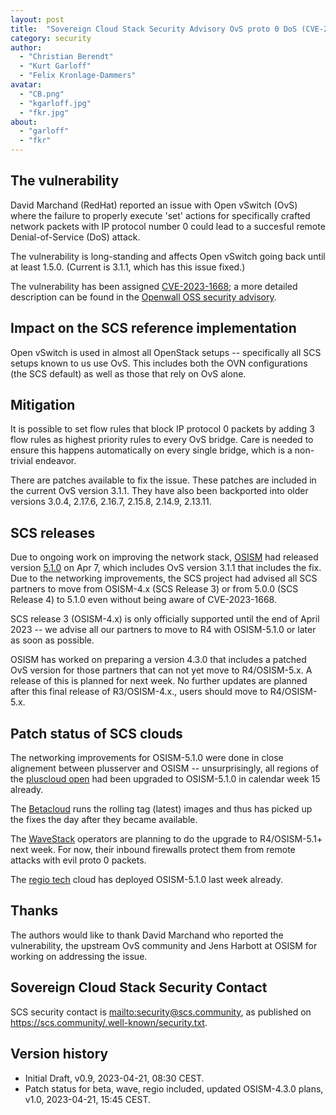 ```yaml
---
layout: post
title:  "Sovereign Cloud Stack Security Advisory OvS proto 0 DoS (CVE-2023-1668)"
category: security
author:
  - "Christian Berendt"
  - "Kurt Garloff"
  - "Felix Kronlage-Dammers"
avatar:
  - "CB.png"
  - "kgarloff.jpg"
  - "fkr.jpg"
about:
  - "garloff"
  - "fkr"
---
```


## The vulnerability

David Marchand (RedHat) reported an issue with Open vSwitch (OvS) where
the failure to properly execute 'set' actions for specifically crafted
network packets with IP protocol number 0 could lead to a succesful remote
Denial-of-Service (DoS) attack.

The vulnerability is long-standing and affects Open vSwitch going back until
at least 1.5.0. (Current is 3.1.1, which has this issue fixed.)

The vulnerability has been assigned [CVE-2023-1668](https://cve.report/CVE-2023-1668);
a more detailed description can be found in the 
[Openwall OSS security advisory](https://www.openwall.com/lists/oss-security/2023/04/06/1). 

## Impact on the SCS reference implementation

Open vSwitch is used in almost all OpenStack setups -- specifically all SCS
setups known to us use OvS. This includes both the OVN configurations
(the SCS default) as well as those that rely on OvS alone.

## Mitigation

It is possible to set flow rules that block IP protocol 0 packets by adding
3 flow rules as highest priority rules to every OvS bridge. Care is needed to
ensure this happens automatically on every single bridge, which is a non-trivial
endeavor.

There are patches available to fix the issue. These patches are included in the
current OvS version 3.1.1. They have also been backported into older versions
3.0.4, 2.17.6, 2.16.7, 2.15.8, 2.14.9, 2.13.11.

## SCS releases

Due to ongoing work on improving the network stack, [OSISM](https://osism.tech/)
had released version [5.1.0](http://release.osism.tech/notes/5.1.0.html) on Apr 7,
which includes OvS version 3.1.1 that includes the fix. Due to the networking
improvements, the SCS project had advised all SCS partners to move from OSISM-4.x
(SCS Release 3) or from 5.0.0 (SCS Release 4) to 5.1.0 even without being aware
of CVE-2023-1668.

SCS release 3 (OSISM-4.x) is only officially supported until the end of April
2023 -- we advise all our partners to move to R4 with OSISM-5.1.0 or later as
soon as possible.

OSISM has worked on preparing a version 4.3.0 that includes a patched OvS version
for those partners that can not yet move to R4/OSISM-5.x. A release of this is
planned for next week. No further updates are planned after this final release
of R3/OSISM-4.x., users should move to R4/OSISM-5.x.

## Patch status of SCS clouds

The networking improvements for OSISM-5.1.0 were done in close alignement between
plusserver and OSISM -- unsurprisingly, all regions of the 
[pluscloud open](https://www.plusserver.com/en/products/pluscloud-open)
had been upgraded to OSISM-5.1.0 in calendar week 15 already.

The [Betacloud](https://betacloud.de/) runs the rolling tag (latest) images
and thus has picked up the fixes the day after they became available.

The [WaveStack](https://www.noris.de/wavestack-cloud/) operators are planning
to do the upgrade to R4/OSISM-5.1+ next week. For now, their inbound firewalls
protect them from remote attacks with evil proto 0 packets.

The [regio tech](https://regio.digital/) cloud has deployed OSISM-5.1.0 last
week already.

## Thanks

The authors would like to thank David Marchand who reported the vulnerability,
the upstream OvS community and Jens Harbott at OSISM for working on addressing
the issue.

## Sovereign Cloud Stack Security Contact

SCS security contact is <mailto:security@scs.community>, as published on
<https://scs.community/.well-known/security.txt>.

## Version history

* Initial Draft, v0.9, 2023-04-21, 08:30 CEST.
* Patch status for beta, wave, regio included, updated OSISM-4.3.0 plans, v1.0, 2023-04-21, 15:45 CEST.

